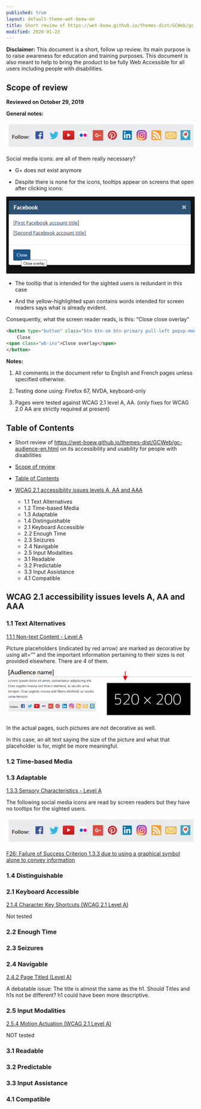 ```yaml
---
published: true
layout: default-theme-wet-boew-en
title: Short review of https://wet-boew.github.io/themes-dist/GCWeb/gc-audience-en.html on its accessibility and usability for people with disabilities
modified: 2020-01-23
---
```


**Disclaimer:** This document is a short, follow up review. Its main purpose is to raise awareness for education and training purposes. This document is also meant to help to bring the product to be fully Web Accessible for all users including people with disabilities.

## Scope of review
**Reviewed on October 29, 2019**

**General notes:**

<img src="2020-assets/GCWeb-gc-audience-en._WCAG_2.1_EvaluationNotes/image1.png" alt="image 1"/>

Social media icons: are all of them really necessary?

* G+ does not exist anymore

* Despite there is none for the icons, tooltips appear on screens that open after clicking icons:

<img src="2020-assets/GCWeb-gc-audience-en._WCAG_2.1_EvaluationNotes/image2.png" alt="image 2"/>

 * The tooltip that is intended for the sighted users is redundant in this case

 * And the yellow-highlighted span contains words intended for screen readers says what is already evident.

 Consequently, what the screen reader reads, is this: “Close close overlay”

```html    
<button type="button" class="btn btn-sm btn-primary pull-left popup-modal-dismiss" title="Close overlay">
    Close
<span class="wb-inv">Close overlay</span>
</button>
```

**Notes:**

1.	All comments in the document refer to English and French pages unless specified otherwise. 

2.	Testing done using: Firefox 67, NVDA, keyboard-only

3.	Pages were tested against WCAG 2.1 level A, AA. (only fixes for WCAG 2.0 AA are strictly required at present)


## Table of Contents

* Short review of https://wet-boew.github.io/themes-dist/GCWeb/gc-audience-en.html on its accessibility and usability for people with disabilities

* [Scope of review](#user-content-scope-of-review)

* [Table of Contents](#user-content-table-of-contents)

* [WCAG 2.1 accessibility issues levels A, AA and AAA](#user-content-wcag-21-accessibility-issues-levels-a-aa-and-aaa)
    * 1.1 Text Alternatives
    * 1.2 Time-based Media
    * 1.3 Adaptable
    * 1.4 Distinguishable
    * 2.1 Keyboard Accessible
    * 2.2 Enough Time
    * 2.3 Seizures
    * 2.4 Navigable
    * 2.5 Input Modalities 
    * 3.1 Readable
    * 3.2 Predictable
    * 3.3 Input Assistance
    * 4.1 Compatible

## WCAG 2.1 accessibility issues levels A, AA and AAA
### 1.1 Text Alternatives
[1.1.1 Non-text Content - Level A](https://www.w3.org/WAI/WCAG21/Understanding/non-text-content.html)

Picture placeholders (indicated by red arrow) are marked as decorative by using alt=”” and the important information pertaining to their sizes is not provided elsewhere. There are 4 of them.

<img src="2020-assets/GCWeb-gc-audience-en._WCAG_2.1_EvaluationNotes/image3.png" alt="image 3"/>

In the actual pages, such pictures are not decorative as well. 

In this case, an alt text saying the size of the picture and what that placeholder is for, might be more meaningful.

### 1.2 Time-based Media

### 1.3 Adaptable
[1.3.3 Sensory Characteristics - Level A](https://www.w3.org/WAI/WCAG21/Understanding/sensory-characteristics.html)

The following social media icons are read by screen readers but they have no tooltips for the sighted users.

<img src="2020-assets/GCWeb-gc-audience-en._WCAG_2.1_EvaluationNotes/image1.png" alt="image 1"/>

[F26: Failure of Success Criterion 1.3.3 due to using a graphical symbol alone to convey information](https://www.w3.org/WAI/WCAG21/Techniques/failures/F26.html)

### 1.4 Distinguishable

### 2.1 Keyboard Accessible
[2.1.4 Character Key Shortcuts (WCAG 2.1 Level A)](https://www.w3.org/WAI/WCAG21/Understanding/character-key-shortcuts)

Not tested

### 2.2 Enough Time
### 2.3 Seizures
### 2.4 Navigable
[2.4.2 Page Titled (Level A)](https://www.w3.org/WAI/WCAG21/Understanding/page-titled)

A debatable issue: The title is almost the same as the h1. Should Titles and h1s not be different? h1 could have been more descriptive.

### 2.5 Input Modalities
[2.5.4 Motion Actuation (WCAG 2.1 Level A)](https://www.w3.org/WAI/WCAG21/Understanding/motion-actuation)

NOT tested

### 3.1 Readable
### 3.2 Predictable
### 3.3 Input Assistance
### 4.1 Compatible
